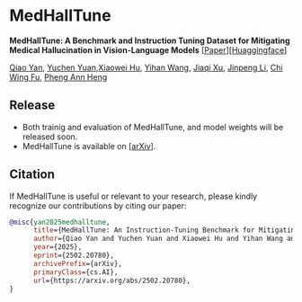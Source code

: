 # MedHallTune

**MedHallTune: A Benchmark and Instruction Tuning Dataset for Mitigating Medical Hallucination in Vision-Language Models** [[Paper](https://arxiv.org/abs/2502.20780)][[Huaggingface](https://huggingface.co/datasets/russellyq/MedHallTune)]

[Qiao Yan](https://github.com/russellyq), [Yuchen Yuan](https://scholar.google.com/citations?user=UzPuPRIAAAAJ&hl=en),[Xiaowei Hu](https://xw-hu.github.io/), [Yihan Wang](https://github.com/yiyihan), [Jiaqi Xu](https://jiaqixuac.github.io/), [Jinpeng Li](https://scholar.google.com/citations?user=gnkdhZ0AAAAJ&hl=en), [Chi Wing Fu](https://www.cse.cuhk.edu.hk/~cwfu/), [Pheng Ann Heng](https://www.cse.cuhk.edu.hk/~pheng/)



## Release
- Both trainig and evaluation of MedHallTune, and model weights will be released soon. 
- MedHallTune is available on [[arXiv](https://arxiv.org/abs/2502.20780)]. 


<!-- ## Model Download

We provide finetuned LLaVA-Med v1.5 model on MedHallTune.

 Model Descriptions | 🤗 Huggingface Hub | 
| --- | ---: |
| LLaVA-Med v1.5 | [LLaVA-Med-MedHallTune](https://huggingface.co/russellyq/LLaVA-Med-MedHallTune) |

## Dataset Download

We provide both training and evaluation dataset of MedHallTune for public.

 Dataset Descriptions | 🤗 Huggingface Hub | 
| --- | ---: |
| MedHallTune | [MedHallTune](https://huggingface.co/datasets/russellyq/MedHallTune) | -->


<!-- [![Code License](https://img.shields.io/badge/Code%20License-Microsoft%20Research-red)](Research%20License.docx)
[![Data License](https://img.shields.io/badge/Data%20License-CC%20By%20NC%204.0-red.svg)](https://creativecommons.org/licenses/by-nc/4.0/deed.en)
**Usage and License Notices**: The data, code, and model checkpoints are intended and licensed for research use only. They are also subject to additional restrictions dictated by the Terms of Use: LLaMA, Vicuna and GPT-4 respectively. The data is made available under CC BY NC 4.0. The data, code, and model checkpoints may be used for non-commercial purposes and any models trained using the dataset should be used only for research purposes. It is expressly prohibited for models trained on this data to be used in clinical care or for any clinical decision making purposes. -->


## Citation

If MedHallTune is useful or relevant to your research, please kindly recognize our contributions by citing our paper:


```bibtex
@misc{yan2025medhalltune,
      title={MedHallTune: An Instruction-Tuning Benchmark for Mitigating Medical Hallucination in Vision-Language Models}, 
      author={Qiao Yan and Yuchen Yuan and Xiaowei Hu and Yihan Wang and Jiaqi Xu and Jinpeng Li and Chi-Wing Fu and Pheng-Ann Heng},
      year={2025},
      eprint={2502.20780},
      archivePrefix={arXiv},
      primaryClass={cs.AI},
      url={https://arxiv.org/abs/2502.20780}, 
}
```